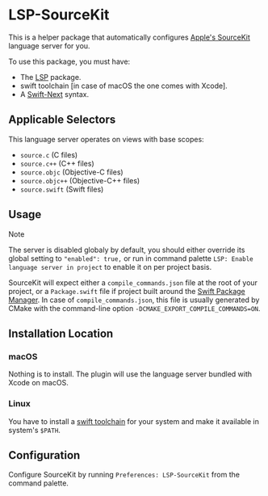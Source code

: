 # LSP-SourceKit

This is a helper package that automatically configures [Apple's SourceKit](https://github.com/apple/sourcekit-lsp) language server for you.

To use this package, you must have:

- The [LSP](https://packagecontrol.io/packages/LSP) package.
- swift toolchain [in case of macOS the one comes with Xcode].
- A [Swift-Next](https://github.com/Swift-Next/Swift-Next) syntax.

## Applicable Selectors

This language server operates on views with base scopes:

- `source.c` (C files)
- `source.c++` (C++ files)
- `source.objc` (Objective-C files)
- `source.objc++` (Objective-C++ files)
- `source.swift` (Swift files)

## Usage

> [!NOTE]
> The server is disabled globaly by default, you should either override its global setting to `"enabled": true,` or run in command palette `LSP: Enable language server in project` to enable it on per project basis.

SourceKit will expect either a `compile_commands.json` file at the root of your project, or a `Package.swift` file if project built around the [Swift Package Manager](https://swift.org/getting-started/#using-the-package-manager).
In case of `compile_commands.json`, this file is usually generated by CMake with the command-line option `-DCMAKE_EXPORT_COMPILE_COMMANDS=ON`.

## Installation Location

### macOS

Nothing is to install. The plugin will use the language server bundled with Xcode on macOS.

### Linux

You have to install a [swift toolchain](https://www.swift.org/install/) for your system and make it available in system's `$PATH`.

## Configuration

Configure SourceKit by running `Preferences: LSP-SourceKit` from the command palette.
